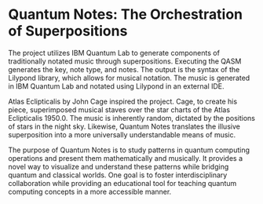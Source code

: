 # Quantum Notes: The Orchestration of Superpositions

The project utilizes IBM Quantum Lab to generate components of traditionally notated music through superpositions. Executing the QASM generates the key, note type, and notes. The output is the syntax of the Lilypond library, which allows for musical notation. The music is generated in IBM Quantum Lab and notated using Lilypond in an external IDE.

Atlas Eclipticalis by John Cage inspired the project. Cage, to create his piece, superimposed musical staves over the star charts of the Atlas Eclipticalis  1950.0. The music is inherently random, dictated by the positions of stars in the night sky. Likewise, Quantum Notes translates the illusive superposition into a more universally understandable means of music.

The purpose of Quantum Notes is to study patterns in quantum computing operations and present them mathematically and musically. It provides a novel way to visualize and understand these patterns while bridging quantum and classical worlds. One goal is to foster interdisciplinary collaboration while providing an educational tool for teaching quantum computing concepts in a more accessible manner.

